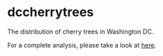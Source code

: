 # dccherrytrees
The distribution of cherry trees in Washington DC.<br />

For a complete analysis, please take a look at [here](https://wscao.github.io/dccherrytrees/).
